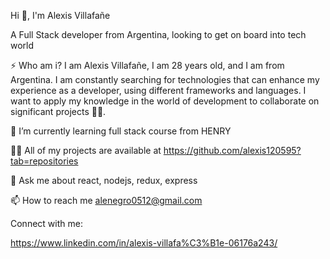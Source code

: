 Hi 👋, I'm Alexis Villafañe

A Full Stack developer from Argentina, looking to get on board into tech world

⚡ Who am i? I am Alexis Villafañe, I am 28 years old, and I am from Argentina. I am constantly searching for technologies that can enhance my experience as a developer, using different frameworks and languages. I want to apply my knowledge in the world of development to collaborate on significant projects 😵‍💫.

🌱 I’m currently learning full stack course from HENRY

👨‍💻 All of my projects are available at https://github.com/alexis120595?tab=repositories

💬 Ask me about react, nodejs, redux, express

📫 How to reach me alenegro0512@gmail.com

Connect with me:

https://www.linkedin.com/in/alexis-villafa%C3%B1e-06176a243/

